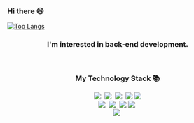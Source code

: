 ### Hi there 😄 
[![Top Langs](https://github-readme-stats.vercel.app/api/top-langs/?username=lsj8367)](https://github.com/lsj8367/github-readme-stats)
<!--
✨🔭🌱 👯🤔 💬📫 😄 ⚡ 
-->

<h3 align="center"><b>I'm interested in back-end development.</b></h3>
<br>
<h3 align="center">My Technology Stack 📚</h3>
<p align="center">
  <img src="https://img.shields.io/badge/-JAVA-orange"/>&nbsp
  <img src="https://img.shields.io/badge/-PYHTON-blue"/>&nbsp
  <img src="https://img.shields.io/badge/-JAVASCRIPT-yellow"/>&nbsp
  <img src="https://img.shields.io/badge/-MariaDB-navy"/>
  <img src="https://img.shields.io/badge/-R-blue"/>
  <br>
  <img src="https://img.shields.io/badge/-Django-blue"/>&nbsp
  <img src="https://img.shields.io/badge/-Spring Framework-orange"/>&nbsp
  <img src="https://img.shields.io/badge/-Html/css-green"/>
  <img src="https://img.shields.io/badge/-Node.js-yellow"/>&nbsp
  <br>
  <img src="https://img.shields.io/badge/-Git-black"/>&nbsp
</p>
<!--
<h3 align="center">•••</h3>
-->

